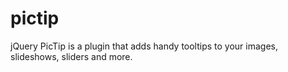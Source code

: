pictip
======

jQuery PicTip is a plugin that adds handy tooltips to your images, slideshows, sliders and more.
